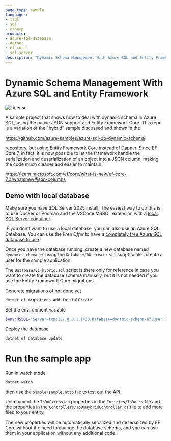 ```yaml
---
page_type: sample
languages:
- tsql
- sql
- csharp
products:
- azure-sql-database
- dotnet
- ef-core
- sql-server
description: "Dynamic Schema Management With Azure SQL and Entity Framework "
---
```


# Dynamic Schema Management With Azure SQL and Entity Framework 

![License](https://img.shields.io/badge/license-MIT-green.svg)

A sample project that shows how to deal with dynamic schema in Azure SQL, using the native JSON support and Entity Framework Core. This repo is a variation of the "hybrid" sample discussed and shown in the 

https://github.com/azure-samples/azure-sql-db-dynamic-schema

repository, but using Entity Framework Core instead of Dapper. Since EF Core 7, in fact, it is now possible to let the framework handle the serialization and deserialization of an object into a JSON column, making the code much cleaner and easier to maintain:

https://learn.microsoft.com/ef/core/what-is-new/ef-core-7.0/whatsnew#json-columns

## Demo with local database

Make sure you have SQL Server 2025 install. The easiest way to do this is to use Docker or Podman and the VSCode MSSQL extension with a [local SQL Server container](https://learn.microsoft.com/sql/tools/visual-studio-code-extensions/mssql/mssql-local-container?view=sql-server-ver17).

IF you don't want to use a local database, you can also use an Azure SQL Database. You can use the *Free Offer* to have a [completely free Azure SQL database to use](https://learn.microsoft.com/azure/azure-sql/database/free-offer?view=azuresql).

Once you have the database running, create a new database named `dynamic-schema-ef` using the `Database/00-create.sql` script to also create a user for the sample application. 

The `Database/01-hybrid.sql` script is there only for reference in case you want to create the database schema manually, but it is not needed if you use the Entity Framework Core migrations.

Generate migrations of not done yet

```powershell
dotnet ef migrations add InitialCreate
```

Set the environment variable

```powershell
$env:MSSQL="Server=tcp:127.0.0.1,1433;Database=dynamic-schema-ef;User ID=<db-admin-user>;Password=<db-admin-password>;TrustServerCertificate=True"
```

Deploy the database

```powershell
dotnet ef database update
```

# Run the sample app

Run in watch mode

```
dotnet watch
```

then use the `Sample/sample.http` file to test out the API.

Uncomment the `ToDoExtension` properties in the `Entities/ToDo.cs` file and the properties in the `Controllers/ToDoHybridController.cs` file to add more filed to your entity.

The new properties will be automatically serialized and deserialized by EF Core without the need to change the database schema, and you can use them in your application without any additional code.